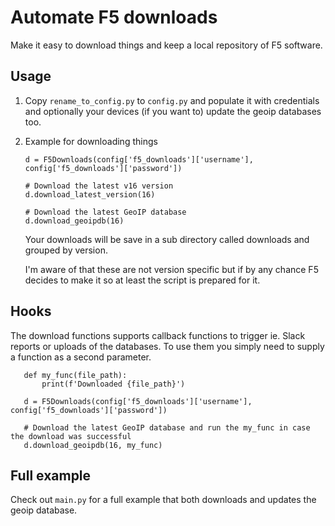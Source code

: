 # Automate F5 downloads
Make it easy to download things and keep a local repository of F5 software.

## Usage

1. Copy `rename_to_config.py` to `config.py` and populate it with credentials and optionally your devices
(if you want to) update the geoip databases too.
2. Example for downloading things
   ```python3
   d = F5Downloads(config['f5_downloads']['username'], config['f5_downloads']['password'])
   
   # Download the latest v16 version
   d.download_latest_version(16)
   
   # Download the latest GeoIP database
   d.download_geoipdb(16)
   ``` 
   
   Your downloads will be save in a sub directory called downloads and grouped by version.
   
   I'm aware of that these are not version specific but if by any chance
   F5 decides to make it so at least the script is prepared for it.
   
## Hooks
The download functions supports callback functions to trigger ie. Slack reports or uploads of the databases.
To use them you simply need to supply a function as a second parameter.

```python3
   def my_func(file_path):
       print(f'Downloaded {file_path}')

   d = F5Downloads(config['f5_downloads']['username'], config['f5_downloads']['password'])
   
   # Download the latest GeoIP database and run the my_func in case the download was successful
   d.download_geoipdb(16, my_func)
```

## Full example
Check out `main.py` for a full example that both downloads and updates the geoip database.